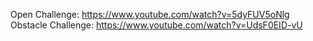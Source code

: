 Open Challenge: https://www.youtube.com/watch?v=5dyFUV5oNlg
Obstacle Challenge: https://www.youtube.com/watch?v=UdsF0EID-vU
